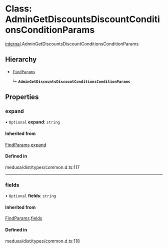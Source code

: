 # Class: AdminGetDiscountsDiscountConditionsConditionParams

[internal](../modules/internal-7.md).AdminGetDiscountsDiscountConditionsConditionParams

## Hierarchy

- [`FindParams`](internal-5.FindParams.md)

  ↳ **`AdminGetDiscountsDiscountConditionsConditionParams`**

## Properties

### expand

• `Optional` **expand**: `string`

#### Inherited from

[FindParams](internal-5.FindParams.md).[expand](internal-5.FindParams.md#expand)

#### Defined in

medusa/dist/types/common.d.ts:117

___

### fields

• `Optional` **fields**: `string`

#### Inherited from

[FindParams](internal-5.FindParams.md).[fields](internal-5.FindParams.md#fields)

#### Defined in

medusa/dist/types/common.d.ts:118
